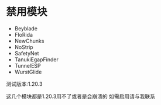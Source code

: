 # 禁用模块
- Beyblade
- FloRida
- NewChunks
- NoStrip
- SafetyNet
- TanukiEgapFinder
- TunnelESP
- WurstGlide

测试版本:1.20.3
<tr>这几个模块都是1.20.3用不了或者是会崩溃的</tr>
如需启用请与我联系
